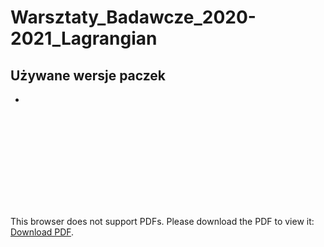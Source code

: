 # Warsztaty_Badawcze_2020-2021_Lagrangian

## Używane wersje paczek
-


<object data="https://github.com/Korigami/Warsztaty_Badawcze_2020-2021_Lagrangian/blob/main/Lagrangian.pdf" type="application/pdf" width="700px" height="700px">
    <embed src="https://github.com/Korigami/Warsztaty_Badawcze_2020-2021_Lagrangian/blob/main/Lagrangian.pdf">
        <p>This browser does not support PDFs. Please download the PDF to view it: <a href="https://github.com/Korigami/Warsztaty_Badawcze_2020-2021_Lagrangian/blob/main/Lagrangian.pdf">Download PDF</a>.</p>
    </embed>
</object>
